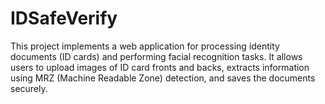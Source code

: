 # IDSafeVerify
This project implements a web application for processing identity documents (ID cards) and performing facial recognition tasks. It allows users to upload images of ID card fronts and backs, extracts information using MRZ (Machine Readable Zone) detection, and saves the documents securely. 
